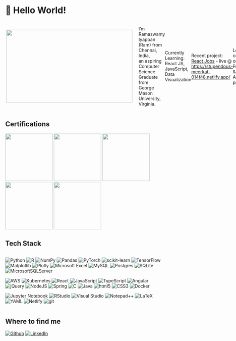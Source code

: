 <h1> 👋 Hello World! </h1>

<div style="display: flex; justify-content: space-between; align-items: center;">
  <img align="right" src="https://user-images.githubusercontent.com/74038190/225813708-98b745f2-7d22-48cf-9150-083f1b00d6c9.gif" 
    height="230px" width="400px" style="margin-right: 20px;">
  <p style="flex-grow: 1;">
  I’m Ramaswamy Iyappan (Ram) from Chennai, India, <br>
  an aspiring Computer Science Graduate from George Mason University, Virginia.
    
  Currently Learning: <br>
  React JS, JavaScript, Data Visualization

  Recent project: <br>
  [React Jobs](https://github.com/ramiyappan/react-jobs-ui) - live @ https://stupendous-meerkat-014f48.netlify.app/
  
  Let's collaborate on: <br>
  Full-Stack & Data Analysis projects
  </p>
</div>

<!--
<br><br>

![Profile Views](https://img.shields.io/badge/dynamic/json?label=Profile%20Views&query=$.count&url=https://api.github.com/users/ramiyappan)
-->


<h2>Certifications</h2>

[<img src="https://images.credly.com/size/680x680/images/b47e9b58-7f54-4981-b156-5e7d354c8215/Professional_Certificate_-_Data_Science.png" width="150" height="150">](https://www.credly.com/badges/133420f6-25cc-4016-8923-ae66aca55fb1)
[<img src="https://images.credly.com/size/680x680/images/d41de2b7-cbc2-47ec-bcf1-ebecbe83872f/GCC_badge_DA_1000x1000.png" width="150" height="150">](https://www.credly.com/badges/f6ecb024-9e13-4927-a783-e07621bc873e)
[<img src="https://images.credly.com/size/680x680/images/b9feab85-1a43-4f6c-99a5-631b88d5461b/image.png" width="150" height="150">](https://www.credly.com/badges/e95887ed-eefc-4617-9e66-e842ebc34276)
[<img src="https://images.credly.com/size/680x680/images/0e284c3f-5164-4b21-8660-0d84737941bc/image.png" width="150" height="150">](https://www.credly.com/badges/a9f54737-c2e2-4295-8c5d-e91c4fc42029)
[<img src="https://images.credly.com/size/680x680/images/00634f82-b07f-4bbd-a6bb-53de397fc3a6/image.png" width="150" height="150">](https://www.credly.com/badges/35c3909f-2179-4bc6-8f18-0aa8b446bc8f)

<h2>Tech Stack</h2>

<div style="display: inline-block;">

  ![Python](https://img.shields.io/badge/python-3670A0?style=for-the-badge&logo=python&logoColor=ffdd54)
  ![R](https://img.shields.io/badge/r-%23276DC3.svg?style=for-the-badge&logo=r&logoColor=white)
  ![NumPy](https://img.shields.io/badge/numpy-%23013243.svg?style=for-the-badge&logo=numpy&logoColor=white)
  ![Pandas](https://img.shields.io/badge/pandas-%23150458.svg?style=for-the-badge&logo=pandas&logoColor=white)
  ![PyTorch](https://img.shields.io/badge/PyTorch-%23EE4C2C.svg?style=for-the-badge&logo=PyTorch&logoColor=white)
  ![scikit-learn](https://img.shields.io/badge/scikit--learn-%23F7931E.svg?style=for-the-badge&logo=scikit-learn&logoColor=white)
  ![TensorFlow](https://img.shields.io/badge/TensorFlow-%23FF6F00.svg?style=for-the-badge&logo=TensorFlow&logoColor=white)
  ![Matplotlib](https://img.shields.io/badge/Matplotlib-%23ffffff.svg?style=for-the-badge&logo=Matplotlib&logoColor=black)
  ![Plotly](https://img.shields.io/badge/Plotly-%233F4F75.svg?style=for-the-badge&logo=plotly&logoColor=white)
  ![Microsoft Excel](https://img.shields.io/badge/Microsoft_Excel-217346?style=for-the-badge&logo=microsoft-excel&logoColor=white)
  ![MySQL](https://img.shields.io/badge/MySQL-007ACC?style=for-the-badge&logo=mysql&logoColor=white)
  ![Postgres](https://img.shields.io/badge/PostgreSQL-1a73e8?style=for-the-badge&logo=postgresql&logoColor=white)
  ![SQLite](https://img.shields.io/badge/sqlite-%2307405e.svg?style=for-the-badge&logo=sqlite&logoColor=white)
  ![MicrosoftSQLServer](https://img.shields.io/badge/Microsoft%20SQL%20Server-CC2927?style=for-the-badge&logo=microsoft%20sql%20server&logoColor=white)
  
  ![AWS](https://img.shields.io/badge/AWS-%23FF9900.svg?style=for-the-badge&logo=amazon-aws&logoColor=white)
  ![Kubernetes](https://img.shields.io/badge/kubernetes-%23326ce5.svg?style=for-the-badge&logo=kubernetes&logoColor=white)
  ![React](https://img.shields.io/badge/react-%2320232a.svg?style=for-the-badge&logo=react&logoColor=%2361DAFB)
  ![JavaScript](https://img.shields.io/badge/javascript-%23323330.svg?style=for-the-badge&logo=javascript&logoColor=%23F7DF1E)
  ![TypeScript](https://img.shields.io/badge/typescript-%23007ACC.svg?style=for-the-badge&logo=typescript&logoColor=white)
  ![Angular](https://img.shields.io/badge/angular-%23DD0031.svg?style=for-the-badge&logo=angular&logoColor=white)
  ![jQuery](https://img.shields.io/badge/jquery-%230769AD.svg?style=for-the-badge&logo=jquery&logoColor=white)
  ![NodeJS](https://img.shields.io/badge/node.js-6DA55F?style=for-the-badge&logo=node.js&logoColor=white)
  ![Spring](https://img.shields.io/badge/spring-%236DB33F.svg?style=for-the-badge&logo=spring&logoColor=white)
  ![C](https://img.shields.io/badge/C-%2300599C.svg?style=for-the-badge&logo=c&logoColor=white)
  ![Java](https://img.shields.io/badge/java-%23ED8B00.svg?style=for-the-badge&logo=openjdk&logoColor=white)
  ![html5](https://img.shields.io/badge/-HTML5-E34F26?style=for-the-badge&logo=html5&logoColor=white)
  ![CSS3](https://img.shields.io/badge/css3-%231572B6.svg?style=for-the-badge&logo=css3&logoColor=white)
  ![Docker](https://img.shields.io/badge/-Docker-46a2f1?style=for-the-badge&logo=docker&logoColor=white)
  
  ![Jupyter Notebook](https://img.shields.io/badge/jupyter-%23FA0F00.svg?style=for-the-badge&logo=jupyter&logoColor=white)
  ![RStudio](https://img.shields.io/badge/RStudio-4285F4?style=for-the-badge&logo=rstudio&logoColor=white)
  ![Visual Studio](https://img.shields.io/badge/Visual%20Studio-5C2D91.svg?style=for-the-badge&logo=visual-studio&logoColor=white)
  ![Notepad++](https://img.shields.io/badge/Notepad++-90E59A.svg?style=for-the-badge&logo=notepad%2b%2b&logoColor=black)
  ![LaTeX](https://img.shields.io/badge/latex-%23008080.svg?style=for-the-badge&logo=latex&logoColor=white)
  ![YAML](https://img.shields.io/badge/yaml-%23ffffff.svg?style=for-the-badge&logo=yaml&logoColor=151515)
  ![Netlify](https://img.shields.io/badge/netlify-%23000000.svg?style=for-the-badge&logo=netlify&logoColor=#00C7B7)
  ![git](https://img.shields.io/badge/-Git-F05032?style=for-the-badge&logo=git&logoColor=white)


</div>

<h2>Where to find me</h2>
<p>
  <a href="https://github.com/ramiyappan" target="_blank"><img alt="Github" src="https://img.shields.io/badge/GitHub-%2312100E.svg?&style=for-the-badge&logo=Github&logoColor=white" /></a>
  <a href="https://www.linkedin.com/in/ramaswamy-iyappan" target="_blank"><img alt="LinkedIn" src="https://img.shields.io/badge/linkedin-%230077B5.svg?&style=for-the-badge&logo=linkedin&logoColor=white" /></a> 
</p>

<!---
ramiyappan/ramiyappan is a ✨ special ✨ repository because its `README.md` (this file) appears on your GitHub profile.
You can click the Preview link to take a look at your changes.
--->
